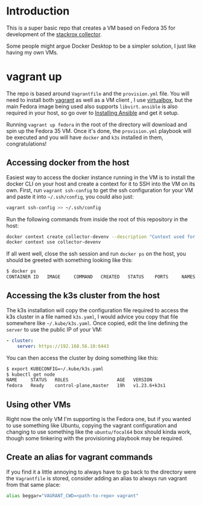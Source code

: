 # Introduction

This is a super basic repo that creates a VM based on Fedora 35 for development of the [stackrox collector](https://github.com/stackrox/collector).

Some people might argue Docker Desktop to be a simpler solution, I just like having my own VMs.

# vagrant up
The repo is based around `Vagrantfile` and the `provision.yml` file. You will need to install both [vagrant](https://www.vagrantup.com/docs/installation) as well as a VM client , I use [virtualbox](https://www.virtualbox.org/wiki/Downloads), but the main Fedora image being used also supports `libvirt`. `ansible` is also required in your host, so go over to [Installing Ansible](https://docs.ansible.com/ansible/latest/installation_guide/intro_installation.html) and get it setup.

Running `vagrant up fedora` in the root of the directory will download and spin up the Fedora 35 VM. Once it's done, the `provision.yml` playbook will be executed and you will have `docker` and `k3s` installed in them, congratulations!

## Accessing docker from the host
Easiest way to access the docker instance running in the VM is to install the docker CLI on your host and create a context for it to SSH into the VM on its own. First, run `vagrant ssh-config` to get the ssh configuration for your VM and paste it into `~/.ssh/config`, you could also just:
```bash
vagrant ssh-config >> ~/.ssh/config
```

Run the following commands from inside the root of this repository in the host:
```bash
docker context create collector-devenv --description "Context used for collector development" --docker host=ssh://vagrant@fedora
docker context use collector-devenv
```

If all went well, close the ssh session and run `docker ps` on the host, you should be greeted with something looking like this:
```bash
$ docker ps
CONTAINER ID   IMAGE     COMMAND   CREATED   STATUS    PORTS     NAMES
```

## Accessing the k3s cluster from the host
The k3s installation will copy the configuration file required to access the k3s cluster in a file named `k3s.yaml`, I would advice you copy that file somewhere like `~/.kube/k3s.yaml`. Once copied, edit the line defining the `server` to use the public IP of your VM:
```yaml
- cluster:
    server: https://192.168.56.10:6443
```

You can then access the cluster by doing something like this:
```bash
$ export KUBECONFIG=~/.kube/k3s.yaml
$ kubectl get node
NAME     STATUS   ROLES                  AGE   VERSION
fedora   Ready    control-plane,master   19h   v1.23.6+k3s1
```

## Using other VMs
Right now the only VM I'm supporting is the Fedora one, but if you wanted to use something like Ubuntu, copying the vagrant configuration and changing to use something like the `ubuntu/focal64` box should kinda work, though some tinkering with the provisioning playbook may be required.

## Create an alias for vagrant commands
If you find it a little annoying to always have to go back to the directory were the `Vagrantfile` is stored, consider adding an alias to always run vagrant from that same place:
```bash
alias beggar="VAGRANT_CWD=<path-to-repo> vagrant"
```
